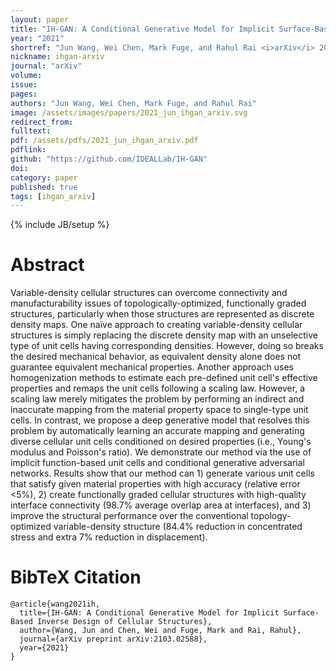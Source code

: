 ```yaml
---
layout: paper
title: "IH-GAN: A Conditional Generative Model for Implicit Surface-Based Inverse Design of Cellular Structures"
year: "2021"
shortref: "Jun Wang, Wei Chen, Mark Fuge, and Rahul Rai <i>arXiv</i> 2021"
nickname: ihgan-arxiv
journal: "arXiv"
volume: 
issue: 
pages: 
authors: "Jun Wang, Wei Chen, Mark Fuge, and Rahul Rai"
image: /assets/images/papers/2021_jun_ihgan_arxiv.svg
redirect_from: 
fulltext: 
pdf: /assets/pdfs/2021_jun_ihgan_arxiv.pdf
pdflink: 
github: "https://github.com/IDEALLab/IH-GAN" 
doi: 
category: paper
published: true
tags: [ihgan_arxiv]
---
```

{% include JB/setup %}

# Abstract 

Variable-density cellular structures can overcome connectivity and manufacturability issues of topologically-optimized, functionally graded structures, particularly when those structures are represented as discrete density maps. One naïve approach to creating variable-density cellular structures is simply replacing the discrete density map with an unselective type of unit cells having corresponding densities. However, doing so breaks the desired mechanical behavior, as equivalent density alone does not guarantee equivalent mechanical properties. Another approach uses homogenization methods to estimate each pre-defined unit cell's effective properties and remaps the unit cells following a scaling law. However, a scaling law merely mitigates the problem by performing an indirect and inaccurate mapping from the material property space to single-type unit cells. In contrast, we propose a deep generative model that resolves this problem by automatically learning an accurate mapping and generating diverse cellular unit cells conditioned on desired properties (i.e., Young's modulus and Poisson's ratio). We demonstrate our method via the use of implicit function-based unit cells and conditional generative adversarial networks. Results show that our method can 1) generate various unit cells that satisfy given material properties with high accuracy (relative error <5%), 2) create functionally graded cellular structures with high-quality interface connectivity (98.7% average overlap area at interfaces), and 3) improve the structural performance over the conventional topology-optimized variable-density structure (84.4% reduction in concentrated stress and extra 7% reduction in displacement).


# BibTeX Citation

```
@article{wang2021ih,
  title={IH-GAN: A Conditional Generative Model for Implicit Surface-Based Inverse Design of Cellular Structures},
  author={Wang, Jun and Chen, Wei and Fuge, Mark and Rai, Rahul},
  journal={arXiv preprint arXiv:2103.02588},
  year={2021}
}
```
